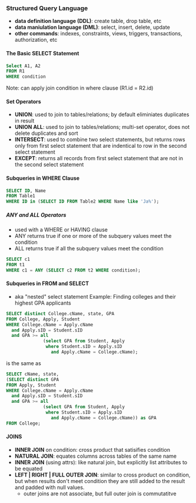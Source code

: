 ### Structured Query Language
- **data definition language (DDL)**: create table, drop table, etc
- **data maniulation language (DML)**: select, insert, delete, update 
- **other commands**: indexes, constraints, views, triggers, transactions, authorization, etc 

#### The Basic SELECT Statement
```sql 
Select A1, A2
FROM R1
WHERE condition
```
Note: can apply join condition in where clause (R1.id = R2.id) 

#### Set Operators
- **UNION**: used to join to tables/relations; by default eliminiates duplicates in result
- **UNION ALL**: used to join to tables/relations; multi-set operator, does not delete duplicates and sort
- **INTERSECT**: used to combine two select statements, but returns rows only from first select statement that are indentical to row in the second select statement
- **EXCEPT**: returns all records from first select statement that are not in the second select statement

#### Subqueries in WHERE Clause
```sql
SELECT ID, Name
FROM Table1
WHERE ID in (SELECT ID FROM Table2 WHERE Name like 'Ja%');
```
##### ANY and ALL Operators
- used with a WHERE or HAVING clause
- ANY returns true if one or more of the subquery values meet the condition
- ALL returns true if all the subquery values meet the condition

```sql
SELECT c1
FROM t1
WHERE c1 = ANY (SELECT c2 FROM t2 WHERE condition);
```

#### Subqueries in FROM and SELECT 
- aka "nested" select statement
Example: Finding colleges and their highest GPA applicants
```sql
SELECT distinct College.cName, state, GPA
FROM College, Apply, Student
WHERE College.cName = Apply.cName
  and Apply.sID = Student.sID
  and GPA >= all 
              (select GPA from Student, Apply
               where Student.sID = Apply.sID
                 and Apply.cName = College.cName);
```
is the same as
```sql
SELECT cName, state,
(SELECT distinct GPA
FROM Apply, Student
WHERE College.cName = Apply.cName
  and Apply.sID = Student.sID
  and GPA >= all 
              (select GPA from Student, Apply
               where Student.sID = Apply.sID
                 and Apply.cName = College.cName)) as GPA
FROM College;
```

#### JOINS
- **INNER JOIN** on condition: cross product that satisifies condition 
- **NATURAL JOIN**: equates columns across tables of the same name 
- **INNER JOIN** (using attrs): like natural join, but explicitly list attributes to be equated
- **LEFT | RIGHT | FULL OUTER JOIN**: similar to cross product on condition, but when results don't meet condition they  are still added to the result and padded with null values. 
  - outer joins are not associate, but full outer join is commutatitve
  
